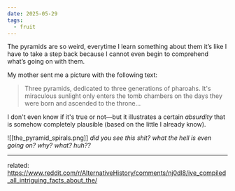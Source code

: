 ```yaml
---
date: 2025-05-29
tags:
  - fruit
---
```


The pyramids are so weird, everytime I learn something about them it’s like I have to take a step back because I cannot even begin to comprehend what’s going on with them. 

My mother sent me a picture with the following text:
> Three pyramids, dedicated to three generations of pharoahs. It's miraculous sunlight only enters the tomb chambers on the days they were born and ascended to the throne...

I don't even know if it's true or not—but it illustrates a certain *absurdity* that is somehow completely plausible (based on the little I already know).

![[the_pyramid_spirals.png]]
*did you see this shit? what the hell is even going on? why? what? huh??*



---
related: https://www.reddit.com/r/AlternativeHistory/comments/nj0dl8/ive_compiled_all_intriguing_facts_about_the/


